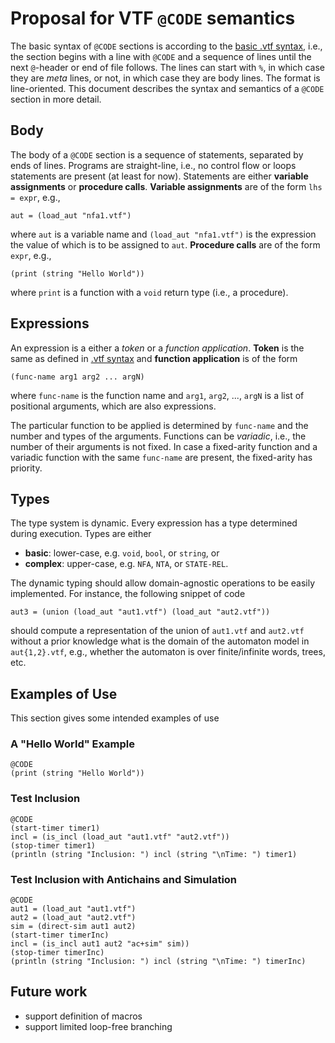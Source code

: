 # Proposal for VTF `@CODE` semantics
The basic syntax of `@CODE` sections is according to the [basic .vtf syntax](README.md), i.e., the section begins with a line with `@CODE` and a sequence of lines until the next `@`-header or end of file follows.
The lines can start with `%`, in which case they are *meta* lines, or not, in which case they are body lines.
The format is line-oriented.
This document describes the syntax and semantics of a `@CODE` section in more detail.

## Body
The body of a `@CODE` section is a sequence of statements, separated by ends of lines.
Programs are straight-line, i.e., no control flow or loops statements are present (at least for now).
Statements are either **variable assignments** or **procedure calls**.
**Variable assignments** are of the form `lhs = expr`, e.g.,
```
aut = (load_aut "nfa1.vtf")
```
where `aut` is a variable name and `(load_aut "nfa1.vtf")` is the expression the value of which is to be assigned to `aut`.
**Procedure calls** are of the form `expr`, e.g.,
```
(print (string "Hello World"))
```
where `print` is a function with a `void` return type (i.e., a procedure).

## Expressions
An expression is a either a *token* or a *function application*. **Token** is the same as defined in [.vtf syntax](README.md) and **function application** is of the form
```
(func-name arg1 arg2 ... argN)
```
where `func-name` is the function name and `arg1`, `arg2`, ..., `argN` is a list of positional arguments, which are also expressions.

The particular function to be applied is determined by `func-name` and the number and types of the arguments.
Functions can be *variadic*, i.e., the number of their arguments is not fixed.
In case a fixed-arity function and a variadic function with the same `func-name` are present, the fixed-arity has priority.

## Types
The type system is dynamic.
Every expression has a type determined during execution.
Types are either
* **basic**: lower-case, e.g. `void`, `bool`, or `string`, or
* **complex**: upper-case, e.g. `NFA`, `NTA`, or `STATE-REL`.

The dynamic typing should allow domain-agnostic operations to be easily implemented.
For instance, the following snippet of code
```
aut3 = (union (load_aut "aut1.vtf") (load_aut "aut2.vtf"))
```
should compute a representation of the union of `aut1.vtf` and `aut2.vtf` without a prior knowledge what is the domain of the automaton model in `aut{1,2}.vtf`, e.g., whether the automaton is over finite/infinite words, trees, etc.

## Examples of Use
This section gives some intended examples of use

### A "Hello World" Example
```
@CODE
(print (string "Hello World"))
```

### Test Inclusion
```
@CODE
(start-timer timer1)
incl = (is_incl (load_aut "aut1.vtf" "aut2.vtf"))
(stop-timer timer1)
(println (string "Inclusion: ") incl (string "\nTime: ") timer1)
```

### Test Inclusion with Antichains and Simulation
```
@CODE
aut1 = (load_aut "aut1.vtf")
aut2 = (load_aut "aut2.vtf")
sim = (direct-sim aut1 aut2)
(start-timer timerInc)
incl = (is_incl aut1 aut2 "ac+sim" sim))
(stop-timer timerInc)
(println (string "Inclusion: ") incl (string "\nTime: ") timerInc)
```

## Future work
* support definition of macros
* support limited loop-free branching
